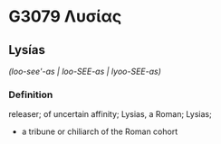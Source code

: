 # G3079 Λυσίας

## Lysías

_(loo-see'-as | loo-SEE-as | lyoo-SEE-as)_

### Definition

releaser; of uncertain affinity; Lysias, a Roman; Lysias; 

- a tribune or chiliarch of the Roman cohort
